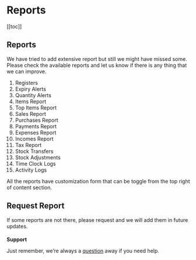 # Reports

[[toc]]

## Reports

We have tried to add extensive report but still we might have missed some. Please check the available reports and let us know if there is any thing that we can improve.

1. Registers
2. Expiry Alerts
3. Quantity Alerts
4. Items Report
5. Top Items Report
6. Sales Report
7. Purchases Report
8. Payments Report
9. Expenses Report
10. Incomes Report
11. Tax Report
12. Stock Transfers
13. Stock Adjustments
14. Time Clock Logs
15. Activity Logs

All the reports have customization form that can be toggle from the top right of content section.

## Request Report

If some reports are not there, please request and we will add them in future updates.

####

**Support**

Just remember, we’re always a [question](https://tecdiary.net/support/modern-point-of-sale-solution/ask_question) away if you need help.
